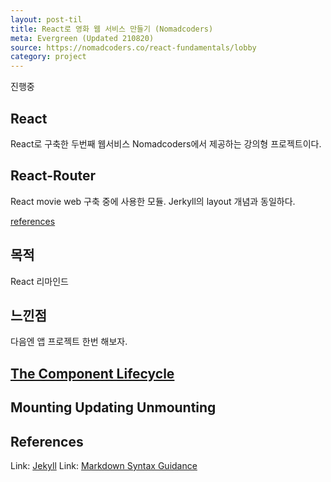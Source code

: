 ```yaml
---
layout: post-til
title: React로 영화 웹 서비스 만들기 (Nomadcoders)
meta: Evergreen (Updated 210820)
source: https://nomadcoders.co/react-fundamentals/lobby
category: project
---
```


진행중

## React
React로 구축한 두번째 웹서비스 Nomadcoders에서 제공하는 강의형 프로젝트이다.

## React-Router
React movie web 구축 중에 사용한 모듈. Jerkyll의 layout 개념과 동일하다. 

[references](https://reactrouter.com/)

## 목적
React 리마인드

## 느낀점
다음엔 앱 프로젝트 한번 해보자. 

## [The Component Lifecycle](https://reactjs.org/docs/react-component.html)
Mounting
Updating
Unmounting
-
## References
Link: [Jekyll](https://jekyllrb.com/docs/)
Link: [Markdown Syntax Guidance](https://guides.github.com/features/mastering-markdown/)

